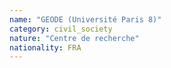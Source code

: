 ```yaml
---
name: "GEODE (Université Paris 8)"
category: civil_society
nature: "Centre de recherche"
nationality: FRA
---
```

    